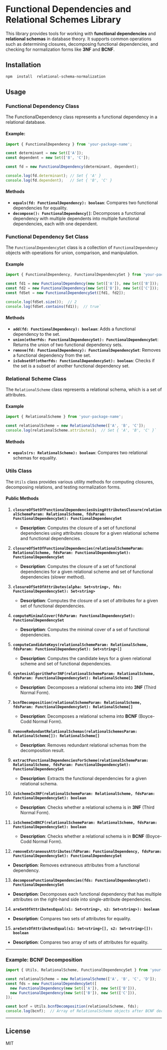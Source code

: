 # Functional Dependencies and Relational Schemes Library

This library provides tools for working with **functional dependencies** and **relational schemas** in database theory. It supports common operations such as determining closures, decomposing functional dependencies, and checking for normalization forms like **3NF** and **BCNF**.

## Installation
```bash
npm  install  relational-schema-normalization
```
## Usage

### Functional  Dependency  Class

The  FunctionalDependency  class  represents  a  functional  dependency  in  a  relational  database.

#### Example:
```typescript
import { FunctionalDependency } from 'your-package-name';

const determinant = new Set(['A']);
const dependent = new Set(['B', 'C']);

const fd = new FunctionalDependency(determinant, dependent);

console.log(fd.determinant); // Set { 'A' }
console.log(fd.dependent);   // Set { 'B', 'C' }
```

#### Methods

-   **`equals(fd: FunctionalDependency): boolean`**: Compares two functional dependencies for equality.
-   **`decompose(): FunctionalDependency[]`**: Decomposes a functional dependency with multiple dependents into multiple functional dependencies, each with one dependent.

### Functional Dependency Set Class

The `FunctionalDependencySet` class is a collection of `FunctionalDependency` objects with operations for union, comparison, and manipulation.

#### Example

```typescript
import { FunctionalDependency, FunctionalDependencySet } from 'your-package-name';

const fd1 = new FunctionalDependency(new Set(['A']), new Set(['B']));
const fd2 = new FunctionalDependency(new Set(['B']), new Set(['C']));
const fdSet = new FunctionalDependencySet([fd1, fd2]);

console.log(fdSet.size());  // 2
console.log(fdSet.contains(fd1));  // true` 
```

#### Methods

-   **`add(fd: FunctionalDependency): boolean`**: Adds a functional dependency to the set.
-   **`union(otherFds: FunctionalDependencySet): FunctionalDependencySet`**: Returns the union of two functional dependency sets.
-   **`remove(fd: FunctionalDependency): FunctionalDependencySet`**: Removes a functional dependency from the set.
-   **`isSubsetOf(otherFds: FunctionalDependencySet): boolean`**: Checks if the set is a subset of another functional dependency set.

### Relational Scheme Class

The `RelationalScheme` class represents a relational schema, which is a set of attributes.

#### Example

```typescript
import { RelationalScheme } from 'your-package-name';

const relationalScheme = new RelationalScheme(['A', 'B', 'C']);
console.log(relationalScheme.attributes);  // Set { 'A', 'B', 'C' }` 
```

#### Methods

-   **`equals(rs: RelationalScheme): boolean`**: Compares two relational schemas for equality.

### Utils Class

The `Utils` class provides various utility methods for computing closures, decomposing relations, and testing normalization forms.

#### Public Methods

1.  **`closureOfSetOfFunctionalDependenciesUsingAttributesClosure(relationalSchemeParam: RelationalScheme, fdsParam: FunctionalDependencySet): FunctionalDependencySet`**
    
    -   **Description**: Computes the closure of a set of functional dependencies using attributes closure for a given relational scheme and functional dependencies.
2.  **`closureOfSetOfFunctionalDependencies(relationalSchemeParam: RelationalScheme, fdsParam: FunctionalDependencySet): FunctionalDependencySet`**
    
    -   **Description**: Computes the closure of a set of functional dependencies for a given relational scheme and set of functional dependencies (slower method).
3.  **`closureOfSetOfAttributes(alpha: Set<string>, fds: FunctionalDependencySet): Set<string>`**
    
    -   **Description**: Computes the closure of a set of attributes for a given set of functional dependencies.
4.  **`computeMinimalCover(fdsParam: FunctionalDependencySet): FunctionalDependencySet`**
    
    -   **Description**: Computes the minimal cover of a set of functional dependencies.
5.  **`computeCandidateKeys(relationalSchemeParam: RelationalScheme, fdsParam: FunctionalDependencySet): Set<string>[]`**
    
    -   **Description**: Computes the candidate keys for a given relational scheme and set of functional dependencies.
6.  **`syntesisAlgorithmFor3NF(relationalSchemeParam: RelationalScheme, fdsParam: FunctionalDependencySet): RelationalScheme[]`**
    
    -   **Description**: Decomposes a relational schema into into **3NF** (Third Normal Form).
7.  **`bcnfDecomposition(relationalSchemeParam: RelationalScheme, fdsParam: FunctionalDependencySet): RelationalScheme[]`**
    
    -   **Description**: Decomposes a relational schema into **BCNF** (Boyce-Codd Normal Form).
8.  **`removeRedundantRelationalSchemas(relationalSchemesParam: RelationalScheme[]): RelationalScheme[]`**
    
    -   **Description**: Removes redundant relational schemas from the decomposition result.
9.  **`extractFunctionalDependenciesForScheme(relationalSchemeParam: RelationalScheme, fdsParam: FunctionalDependencySet): FunctionalDependencySet`**
    
    -   **Description**: Extracts the functional dependencies for a given relational schema.
10.  **`isSchemeIn3NF(relationalSchemeParam: RelationalScheme, fdsParam: FunctionalDependencySet): boolean`**
    

     -   **Description**: Checks whether a relational schema is in **3NF** (Third Normal Form).

11.  **`isSchemeInBNCF(relationalSchemeParam: RelationalScheme, fdsParam: FunctionalDependencySet): boolean`**

     -   **Description**: Checks whether a relational schema is in **BCNF** (Boyce-Codd Normal Form).

12.  **`removeExtraneousAttributes(fdParam: FunctionalDependency, fdsParam: FunctionalDependencySet): FunctionalDependencySet`**

-   **Description**: Removes extraneous attributes from a functional dependency.

13.  **`decomposeFunctionalDependencies(fds: FunctionalDependencySet): FunctionalDependencySet`**

-   **Description**: Decomposes each functional dependency that has multiple attributes on the right-hand side into single-attribute dependencies.

14.  **`areSetOfAttributesEqual(s1: Set<string>, s2: Set<string>): boolean`**

-   **Description**: Compares two sets of attributes for equality.

15.  **`areSetsOfAttributesEqual(s1: Set<string>[], s2: Set<string>[]): boolean`**

-   **Description**: Compares two array of sets of attributes for equality.

----------

### Example: BCNF Decomposition

```typescript
import { Utils, RelationalScheme, FunctionalDependencySet } from 'your-package-name';

const relationalScheme = new RelationalScheme(['A', 'B', 'C', 'D']);
const fds = new FunctionalDependencySet([
  new FunctionalDependency(new Set(['A']), new Set(['B'])),
  new FunctionalDependency(new Set(['B']), new Set(['C'])),
]);

const bcnf = Utils.bcnfDecomposition(relationalScheme, fds);
console.log(bcnf);  // Array of RelationalScheme objects after BCNF decomposition` 
```
----------
## License

MIT